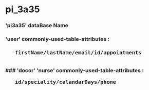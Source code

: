 # pi_3a35
### 'pi3a35' dataBase Name
<h3>'user' commonly-used-table-attributes :  <h3>
  <pre>   firstName/lastName/email/id/appointments </pre>
<br>
### 'docor' 'nurse' commonly-used-table-attributes : 
   <pre>   id/speciality/calandarDays/phone  <pre>
